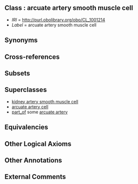 
## Class : arcuate artery smooth muscle cell

 * *IRI* = http://purl.obolibrary.org/obo/CL_1001214
 * *Label* = arcuate artery smooth muscle cell

## Synonyms


## Cross-references


## Subsets


## Superclasses

 * [kidney artery smooth muscle cell](../../CL/64/CL_1001064.md)
 * [arcuate artery cell](../../CL/35/CL_1001135.md)
 * [part_of](../../BFO/50/BFO_0000050.md) some [arcuate artery](../../UBERON/52/UBERON_0001552.md)

## Equivalencies


## Other Logical Axioms


## Other Annotations


## External Comments

